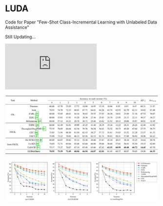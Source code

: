 # LUDA
Code for Paper "Few-Shot Class-Incremental Learning with Unlabeled Data Assistance"

Still Updating...

![](https://github.com/StevenJ308/LUDA/blob/main/img/middle_lc.pdf)

![](https://github.com/StevenJ308/LUDA/blob/main/img/result_table.jpg)

![](https://github.com/StevenJ308/LUDA/blob/main/img/result9.png)
